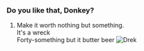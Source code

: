### Do you like that, Donkey?
1. Make it worth nothing but something.  
 It's a wreck  
 Forty-something but it butter beer
![Drek][drunk shrek]

[drunk shrek]: https://pics.craiyon.com/2023-07-30/935f7a6b80984a35b22286a533be0ed0.webp